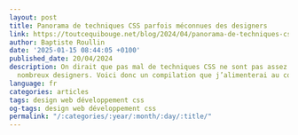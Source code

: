 ```yaml
---
layout: post
title: Panorama de techniques CSS parfois méconnues des designers
link: https://toutcequibouge.net/blog/2024/04/panorama-de-techniques-css-parfois-meconnues-des-designers/
author: Baptiste Roullin
date: '2025-01-15 08:44:05 +0100'
published_date: 20/04/2024
description: On dirait que pas mal de techniques CSS ne sont pas assez connues de
  nombreux designers. Voici donc un compilation que j’alimenterai au cours du temps.
language: fr
categories: articles
tags: design web développement css
og-tags: design web développement css
permalink: "/:categories/:year/:month/:day/:title/"
---
```

